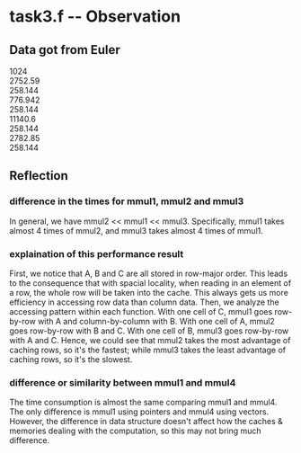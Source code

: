 # task3.f -- Observation

## Data got from Euler

1024  
2752.59  
258.144  
776.942  
258.144  
11140.6  
258.144  
2782.85  
258.144

## Reflection

### difference in the times for mmul1, mmul2 and mmul3

In general, we have mmul2 << mmul1 << mmul3. Specifically, mmul1 takes almost 4 times of mmul2, and mmul3 takes almost 4 times of mmul1.

### explaination of this performance result

First, we notice that A, B and C are all stored in row-major order. This leads to the consequence that with spacial locality, when reading in an element of a row, the whole row will be taken into the cache. This always gets us more efficiency in accessing row data than column data.
Then, we analyze the accessing pattern within each function. With one cell of C, mmul1 goes row-by-row with A and column-by-column with B. With one cell of A, mmul2 goes row-by-row with B and C. With one cell of B, mmul3 goes row-by-row with A and C.
Hence, we could see that mmul2 takes the most advantage of caching rows, so it's the fastest; while mmul3 takes the least advantage of caching rows, so it's the slowest.

### difference or similarity between mmul1 and mmul4

The time consumption is almost the same comparing mmul1 and mmul4. The only difference is mmul1 using pointers and mmul4 using vectors. However, the difference in data structure doesn't affect how the caches & memories dealing with the computation, so this may not bring much difference.
